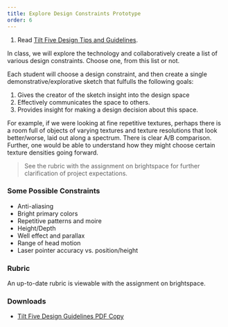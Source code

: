 ```yaml
---
title: Explore Design Constraints Prototype
order: 6
---
```


1.	Read [Tilt Five Design Tips and Guidelines](https://docs.tiltfive.com/t5_design_considerations.html).

In class, we will explore the technology and collaboratively create a list of various design constraints. Choose one, from this list or not.

Each student will choose a design constraint, and then create a single demonstrative/explorative sketch that fulfulls the following goals:

1. Gives the creator of the sketch insight into the design space
2. Effectively communicates the space to others.
3. Provides insight for making a design decision about this space.

For example, if we were looking at fine repetitive textures, perhaps there is a room full of objects of varying textures and texture resolutions that look better/worse, laid out along a spectrum.
There is clear A/B comparison. Further, one would be able to understand how they might choose certain texture densities going forward.

 > See the rubric with the assignment on brightspace for further clarification of project expectations.

### Some Possible Constraints
- Anti-aliasing
- Bright primary colors
- Repetitive patterns and moire
- Height/Depth
- Well effect and parallax
- Range of head motion
- Laser pointer accuracy vs. position/height

### Rubric
An up-to-date rubric is viewable with the assignment on brightspace.

### Downloads
- [Tilt Five Design Guidelines PDF Copy](/assignmentInfo/Tilt_Five_Design_Tips_and_Guidelines_2022_05_19.pdf)
